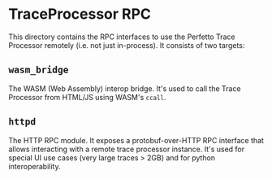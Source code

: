 # TraceProcessor RPC

This directory contains the RPC interfaces to use the Perfetto Trace Processor
remotely (i.e. not just in-process). It consists of two targets:

## `wasm_bridge`

The WASM (Web Assembly) interop bridge. It's used to call the Trace Processor
from HTML/JS using WASM's `ccall`.

## `httpd`

The HTTP RPC module. It exposes a protobuf-over-HTTP RPC interface that allows
interacting with a remote trace processor instance. It's used for special UI
use cases (very large traces > 2GB) and for python interoperability.

